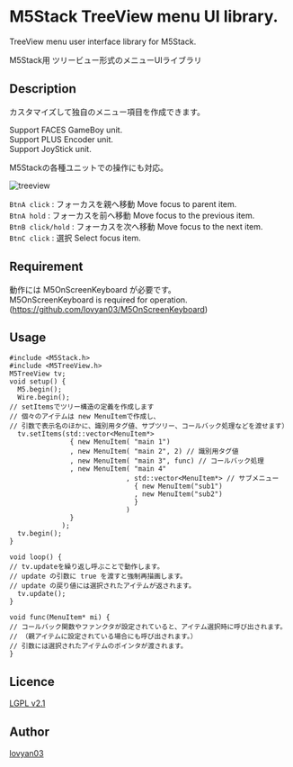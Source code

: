 M5Stack TreeView menu UI library.
===

TreeView menu user interface library for M5Stack.  

M5Stack用 ツリービュー形式のメニューUIライブラリ  

## Description

カスタマイズして独自のメニュー項目を作成できます。  

Support FACES GameBoy unit.  
Support PLUS Encoder unit.  
Support JoyStick unit.  

M5Stackの各種ユニットでの操作にも対応。  

![treeview](https://user-images.githubusercontent.com/42724151/52274970-90550b00-2991-11e9-9e6a-dc62c61252a6.png)

 `BtnA click` : フォーカスを親へ移動  Move focus to parent item.  
 `BtnA hold`  : フォーカスを前へ移動  Move focus to the previous item.  
 `BtnB click/hold` : フォーカスを次へ移動  Move focus to the next item.  
 `BtnC click` : 選択  Select focus item.  
  
## Requirement
動作には M5OnScreenKeyboard が必要です。  
M5OnScreenKeyboard is required for operation.  
(https://github.com/lovyan03/M5OnScreenKeyboard)


## Usage

```
#include <M5Stack.h>
#include <M5TreeView.h>
M5TreeView tv;
void setup() {
  M5.begin();
  Wire.begin();
// setItemsでツリー構造の定義を作成します
// 個々のアイテムは new MenuItemで作成し、
// 引数で表示名のほかに、識別用タグ値、サブツリー、コールバック処理などを渡せます）
  tv.setItems(std::vector<MenuItem*>
               { new MenuItem( "main 1")
               , new MenuItem( "main 2", 2) // 識別用タグ値
               , new MenuItem( "main 3", func) // コールバック処理
               , new MenuItem( "main 4"
                             , std::vector<MenuItem*> // サブメニュー
                               { new MenuItem("sub1")
                               , new MenuItem("sub2") 
                               }
                             )
               }
             );
  tv.begin();
}

void loop() {
// tv.updateを繰り返し呼ぶことで動作します。
// update の引数に true を渡すと強制再描画します。
// update の戻り値には選択されたアイテムが返されます。
  tv.update();
}

void func(MenuItem* mi) {
// コールバック関数やファンクタが設定されていると、アイテム選択時に呼び出されます。
// （親アイテムに設定されている場合にも呼び出されます。）
// 引数には選択されたアイテムのポインタが渡されます。
}
```

## Licence

[LGPL v2.1](https://github.com/lovyan03/M5TreeView/blob/master/LICENSE)  

## Author

[lovyan03](https://twitter.com/lovyan03)  
